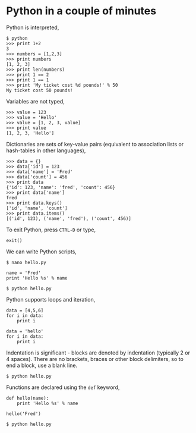 # Python in a couple of minutes

Python is interpreted,

    $ python
    >>> print 1+2
    3
    >>> numbers = [1,2,3]
    >>> print numbers
    [1, 2, 3]
    >>> print len(numbers)
    >>> print 1 == 2
    >>> print 1 == 1
    >>> print 'My ticket cost %d pounds!' % 50
    My ticket cost 50 pounds!

Variables are not typed,

    >>> value = 123
    >>> value = 'Hello'
    >>> value = [1, 2, 3, value]
    >>> print value
    [1, 2, 3, 'Hello']

Dictionaries are sets of key-value pairs (equivalent to association lists or hash-tables in other languages),

    >>> data = {}
    >>> data['id'] = 123
    >>> data['name'] = 'Fred'
    >>> data['count'] = 456
    >>> print data 
    {'id': 123, 'name': 'fred', 'count': 456}
    >>> print data['name']
    fred
    >>> print data.keys()
    ['id', 'name', 'count']
    >>> print data.items()
    [('id', 123), ('name', 'fred'), ('count', 456)]

To exit Python, press `CTRL-D` or type,

    exit()

We can write Python scripts,

    $ nano hello.py

    name = 'Fred'
    print 'Hello %s' % name
 
    $ python hello.py
    
Python supports loops and iteration,

    data = [4,5,6]
    for i in data: 
        print i

    data = 'hello'
    for i in data: 
        print i

Indentation is significant - blocks are denoted by indentation (typically 2 or 4 spaces). There are no brackets, braces or other block delimiters, so to end a block, use a blank line.

    $ python hello.py

Functions are declared using the `def` keyword,

    def hello(name):
        print 'Hello %s' % name

    hello('Fred')

    $ python hello.py
